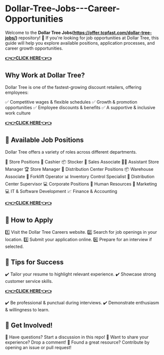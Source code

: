 # Dollar-Tree-Jobs---Career-Opportunities
Welcome to the **Dollar Tree Jobs(https://offer.tcpfast.com/dollar-tree-jobs/)** repository! 🚀 If you're looking for job opportunities at Dollar Tree, this guide will help you explore available positions, application processes, and career growth opportunities.

**[👉👉CLICK HERE👈👈](https://offer.tcpfast.com/dollar-tree-jobs/)**

## Why Work at Dollar Tree?
Dollar Tree is one of the fastest-growing discount retailers, offering employees:

✅ Competitive wages & flexible schedules
✅ Growth & promotion opportunities
✅ Employee discounts & benefits
✅ A supportive & inclusive work culture


**[👉👉CLICK HERE👈👈](https://offer.tcpfast.com/dollar-tree-jobs/)**

## 🏢 Available Job Positions
Dollar Tree offers a variety of roles across different departments.

🏬 Store Positions
🛒 Cashier
📦 Stocker
🏪 Sales Associate
👨‍💼 Assistant Store Manager
🏆 Store Manager
🚚 Distribution Center Positions
📦 Warehouse Associate
🚜 Forklift Operator
📊 Inventory Control Specialist
🎯 Distribution Center Supervisor
💻 Corporate Positions
🏢 Human Resources
🎯 Marketing
💻 IT & Software Development
📈 Finance & Accounting

**[👉👉CLICK HERE👈👈](https://offer.tcpfast.com/dollar-tree-jobs/)**

## 📌 How to Apply
1️⃣ Visit the Dollar Tree Careers website.
2️⃣ Search for job openings in your location.
3️⃣ Submit your application online.
4️⃣ Prepare for an interview if selected.

## 🚀 Tips for Success
✔️ Tailor your resume to highlight relevant experience.
✔️ Showcase strong customer service skills.

**[👉👉CLICK HERE👈👈](https://offer.tcpfast.com/dollar-tree-jobs/)**

✔️ Be professional & punctual during interviews.
✔️ Demonstrate enthusiasm & willingness to learn.

## 💬 Get Involved!
🔹 Have questions? Start a discussion in this repo!
🔹 Want to share your experience? Drop a comment!
🔹 Found a great resource? Contribute by opening an issue or pull request!
